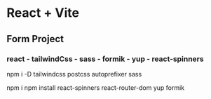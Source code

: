 # React + Vite

## Form Project

### react - tailwindCss - sass - formik - yup - react-spinners

npm i -D tailwindcss postcss autoprefixer sass

npm i npm install react-spinners react-router-dom yup formik

